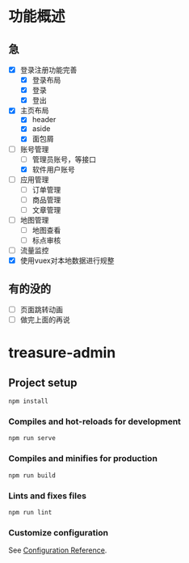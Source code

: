 # 功能概述

## 急
- [X] 登录注册功能完善
  - [X] 登录布局
  - [X] 登录
  - [X] 登出
- [X] 主页布局
  - [X] header
  - [X] aside
  - [X] 面包屑
- [ ] 账号管理 
  - [ ] 管理员账号，等接口
  - [X] 软件用户账号
- [ ] 应用管理
  - [ ] 订单管理
  - [ ] 商品管理
  - [ ] 文章管理
- [ ] 地图管理
  - [ ] 地图查看
  - [ ] 标点审核
- [ ] 流量监控
- [X] 使用vuex对本地数据进行规整
## 有的没的
- [ ] 页面跳转动画
- [ ] 做完上面的再说

# treasure-admin

## Project setup
```
npm install
```

### Compiles and hot-reloads for development
```
npm run serve
```

### Compiles and minifies for production
```
npm run build
```

### Lints and fixes files
```
npm run lint
```

### Customize configuration
See [Configuration Reference](https://cli.vuejs.org/config/).
